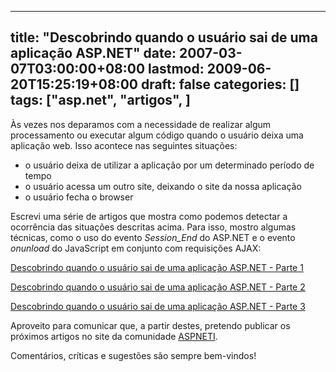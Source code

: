 
---
title: "Descobrindo quando o usuário sai de uma aplicação ASP.NET"
date: 2007-03-07T03:00:00+08:00
lastmod: 2009-06-20T15:25:19+08:00
draft: false
categories: []
tags: ["asp.net", "artigos", ]
---


Às vezes nos deparamos com a necessidade de realizar algum processamento ou executar algum código quando o usuário deixa uma aplicação web. Isso acontece nas seguintes situações:

*   o usuário deixa de utilizar a aplicação por um determinado período de tempo 
*   o usuário acessa um outro site, deixando o site da nossa aplicação 
*   o usuário fecha o browser


Escrevi uma série de artigos que mostra como podemos detectar a ocorrência das situações descritas acima. Para isso, mostro algumas técnicas, como o uso do evento *Session_End* do ASP.NET e o evento *onunload* do JavaScript em conjunto com requisições AJAX:

[Descobrindo quando o usuário sai de uma aplicação ASP.NET - Parte 1](http://www.aspneti.com/Descobrindo+quando+o+usuario+sai+de+uma+aplicacao+ASP.NET+Parte+1+336,0.aspx "Descobrindo quando o usuário sai de uma aplicação ASP.NET - Parte 1")

[Descobrindo quando o usuário sai de uma aplicação ASP.NET - Parte 2](http://www.aspneti.com/Descobrindo+quando+o+usuario+sai+de+uma+aplicacao+ASP.NET+Parte+2+337,0.aspx "Descobrindo quando o usuário sai de uma aplicação ASP.NET - Parte 2")

[Descobrindo quando o usuário sai de uma aplicação ASP.NET - Parte 3](http://www.aspneti.com/Descobrindo+quando+o+usuario+sai+de+uma+aplicacao+ASP.NET+Parte+3+340,0.aspx "Descobrindo quando o usuário sai de uma aplicação ASP.NET - Parte 3")

Aproveito para comunicar que, a partir destes, pretendo publicar os próximos artigos no site da comunidade [ASPNETI](http://www.aspneti.com.br/).

Comentários, críticas e sugestões são sempre bem-vindos!

